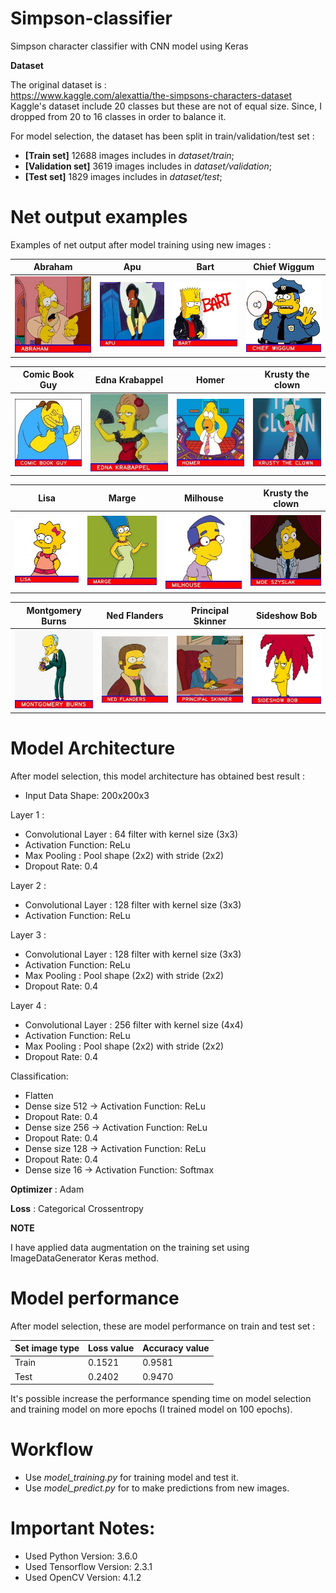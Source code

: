 # Simpson-classifier

Simpson character classifier with CNN model using Keras

**Dataset**

The original dataset is : </br>
https://www.kaggle.com/alexattia/the-simpsons-characters-dataset </br>
Kaggle's dataset include 20 classes but these are not of equal size. Since, I dropped from 20 to 16 classes in order to balance it.

For model selection, the dataset has been split in train/validation/test set : 
* **[Train set]**      12688 images includes in *dataset/train*;
* **[Validation set]** 3619 images includes in *dataset/validation*;
* **[Test set]**       1829 images includes in *dataset/test*;

# Net output examples
Examples of net output after model training using new images :

| Abraham             |  Apu | Bart | Chief Wiggum |
:-------------------------:|:-------------------------: | :-------------------------: | :-------------------------: |
![](https://github.com/Dantekk/Simpson-classifier/blob/main/predictions_examples/Abraham.jpg)  |  ![](https://github.com/Dantekk/Simpson-classifier/blob/main/predictions_examples/Apu.jpg) |  ![](https://github.com/Dantekk/Simpson-classifier/blob/main/predictions_examples/Bart.jpg) |  ![](https://github.com/Dantekk/Simpson-classifier/blob/main/predictions_examples/Chief_Wiggum.jpg)

| Comic Book Guy             |  Edna Krabappel | Homer | Krusty the clown |
:-------------------------:|:-------------------------: | :-------------------------: | :-------------------------: |
![](https://github.com/Dantekk/Simpson-classifier/blob/main/predictions_examples/Comic%20Book%20Guy.jpg)  |  ![](https://github.com/Dantekk/Simpson-classifier/blob/main/predictions_examples/Edna%20Krabappel.jpg) |  ![](https://github.com/Dantekk/Simpson-classifier/blob/main/predictions_examples/Homer.jpg) |  ![](https://github.com/Dantekk/Simpson-classifier/blob/main/predictions_examples/Krusty%20the%20clown.jpg)

| Lisa             |  Marge | Milhouse | Krusty the clown |
:-------------------------:|:-------------------------: | :-------------------------: | :-------------------------: |
![](https://github.com/Dantekk/Simpson-classifier/blob/main/predictions_examples/Lisa.jpg)  |  ![](https://github.com/Dantekk/Simpson-classifier/blob/main/predictions_examples/Marge.jpg) |  ![](https://github.com/Dantekk/Simpson-classifier/blob/main/predictions_examples/Milhouse.jpg) |  ![](https://github.com/Dantekk/Simpson-classifier/blob/main/predictions_examples/Moe%20Szyslak.jpg)

| Montgomery Burns             |  Ned Flanders | Principal Skinner | Sideshow Bob |
:-------------------------:|:-------------------------: | :-------------------------: | :-------------------------: |
![](https://github.com/Dantekk/Simpson-classifier/blob/main/predictions_examples/Montgomery%20Burns.jpg)  |  ![](https://github.com/Dantekk/Simpson-classifier/blob/main/predictions_examples/Ned%20Flanders.jpg) |  ![](https://github.com/Dantekk/Simpson-classifier/blob/main/predictions_examples/Principal%20Skinner.jpg) |  ![](https://github.com/Dantekk/Simpson-classifier/blob/main/predictions_examples/Sideshow%20Bob.jpg)

# Model Architecture
After model selection, this model architecture has obtained best result :

* Input Data Shape: 200x200x3

Layer 1 :
* Convolutional Layer : 64 filter with kernel size (3x3)
* Activation Function: ReLu
* Max Pooling : Pool shape (2x2) with stride (2x2)
* Dropout Rate: 0.4

Layer 2 :
* Convolutional Layer : 128 filter with kernel size (3x3)
* Activation Function: ReLu

Layer 3 :
* Convolutional Layer : 128 filter with kernel size (3x3)
* Activation Function: ReLu
* Max Pooling : Pool shape (2x2) with stride (2x2)
* Dropout Rate: 0.4

Layer 4 :
* Convolutional Layer : 256 filter with kernel size (4x4)
* Activation Function: ReLu
* Max Pooling : Pool shape (2x2) with stride (2x2)
* Dropout Rate: 0.4

Classification:
* Flatten
* Dense size 512 -> Activation Function: ReLu
* Dropout Rate: 0.4
* Dense size 256 -> Activation Function: ReLu
* Dropout Rate: 0.4
* Dense size 128 -> Activation Function: ReLu
* Dropout Rate: 0.4
* Dense size 16 -> Activation Function: Softmax

**Optimizer** : Adam

**Loss** : Categorical Crossentropy

**NOTE**

I have applied data augmentation on the training set using ImageDataGenerator Keras method.

# Model performance

After model selection, these are model performance on train and test set : 

Set image type | Loss value | Accuracy value |
-------------- | ---------- | -------------- |
Train| 0.1521 | 0.9581 |
Test | 0.2402 | 0.9470 |

It's possible increase the performance spending time on model selection and training model on more epochs (I trained model on 100 epochs).

# Workflow
- Use *model_training.py* for training model and test it.
- Use *model_predict.py* for to make predictions from new images.

# Important Notes:
* Used Python Version: 3.6.0
* Used Tensorflow Version: 2.3.1
* Used OpenCV Version: 4.1.2
